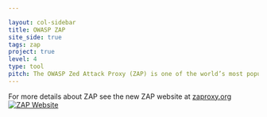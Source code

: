 ```yaml
---

layout: col-sidebar
title: OWASP ZAP
site_side: true
tags: zap
project: true
level: 4
type: tool
pitch: The OWASP Zed Attack Proxy (ZAP) is one of the world’s most popular free security tools and is actively maintained by a dedicated international team of volunteers. Great for pentesters, devs, QA, and CI/CD integration. 
---
```


For more details about ZAP see the new ZAP website at [zaproxy.org](https://www.zaproxy.org) 
[![ZAP Website](images/zap-website.png)](https://www.zaproxy.org)
